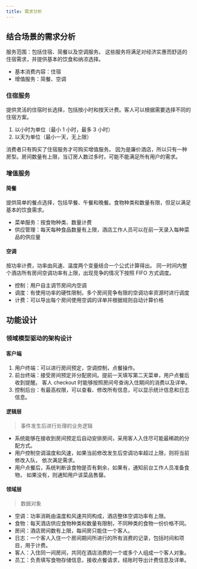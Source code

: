 ```yaml
---
title: 需求分析
---
```


## 结合场景的需求分析

服务范围：包括住宿、简餐以及空调服务。
这些服务将满足对经济实惠而舒适的住宿需求，并提供基本的饮食和纳凉选择。
- 基本消费内容：住宿
- 增值服务：简餐、空调

### 住宿服务

提供灵活的住宿时长选择，包括按小时和按天计费。客人可以根据需要选择不同的住宿方案。
1. 以小时为单位（最小 1 小时，最多 3 小时）
2. 以天为单位（最小一天，无上限）

消费者只有购买了住宿服务才可购买增值服务。
因为是廉价酒店，所以只有一种房型。房间数量有上限，当订房人数过多时，可能不能满足所有用户的需求。

### 增值服务

#### 简餐

提供简单的餐点选择，包括早餐、午餐和晚餐。食物种类和数量有限，但足以满足基本的饮食需求。
- 菜单服务：按食物种类、数量计费
- 供应管理：每天每种食品数量有上限，酒店工作人员可以在前一天录入每种菜品的供应量

#### 空调

按功率计费，功率由风速、温度两个变量结合一个公式计算得出。
同一时间内整个酒店所有房间空调功率有上限，出现竞争的情况下按照 FIFO 方式调度。
- 控制：用户自主调节房间内空调
- 调度：有使用功率的硬性限制，多个房间竞争有限的空调功率资源时进行调度
- 计费：可以导出每个房间使用空调的详单并根据规则自动计算价格

## 功能设计

### 领域模型驱动的架构设计

#### 客户端

1. 用户终端：可以进行房间预定，空调控制，点餐操作。
2. 前台终端：接受房间预定并分配房间。提前一天填写第二天菜单，用户点餐后收到提醒。
客人 checkout 时能够按照房间号查询入住期间的消费以及详单。
3. 控制后台：有最高权限，可以查看、修改所有信息，可以显示统计信息和日志信息。

#### 逻辑层

> 事件发生后进行处理的业务逻辑

- 系统能够在接收到房间预定后自动安排房间，采用客人入住尽可能最稀疏的分配方式。
- 用户控制空调温度和风速，如果当前修改发生后空调功率超过上限，则将当前修改入队，
依次满足需求。
- 用户点餐后，系统判断该食物是否有剩余，如果有，通知前台工作人员准备食物，
如果没有，则通知用户该菜品售罄。

#### 领域层

> 数据对象

- 空调：功率消耗由温度和风速共同构成，酒店整体空调功率有上限。
- 食物：每天酒店供应食物种类和数量有限制，不同种类的食物一份价格不同。
- 房间：酒店房间数有上限，每间房只能住一个客人。
- 日志：一个客人入住一个房间期间所进行的所有消费的记录，包括时间和项目，用于计费。
- 客人：入住同一间房间，共同在酒店消费的一个或多个人组成一个客人对象。
- 员工：负责填写食物存储信息，接收点餐请求，结账时导出计费信息及详单。

